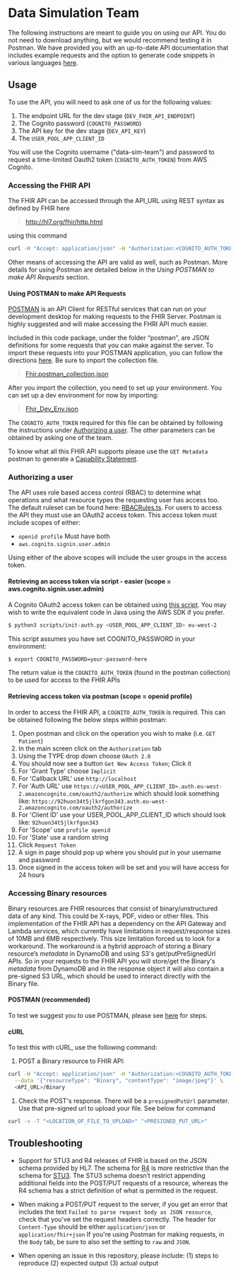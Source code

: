 # Data Simulation Team

The following instructions are meant to guide you on using our API. You do not need to download anything, but we would recommend testing it in Postman. We have provided you with an up-to-date API documentation that includes example requests and the option to generate code snippets in various languages [here](https://documenter.getpostman.com/view/12190139/TVsoFVgc).

## Usage

To use the API, you will need to ask one of us for the following values:

1. The endpoint URL for the dev stage (`DEV_FHIR_API_ENDPOINT`)
2. The Cognito password (`COGNITO_PASSWORD`)
3. The API key for the dev stage (`DEV_API_KEY`)
4. The `USER_POOL_APP_CLIENT_ID`

You will use the Cognito username ("data-sim-team") and password to request a time-limited Oauth2 token (`COGNITO_AUTH_TOKEN`) from AWS Cognito.

### Accessing the FHIR API

The FHIR API can be accessed through the API_URL using REST syntax as defined by FHIR here

> http://hl7.org/fhir/http.html

using this command

```sh
curl -H "Accept: application/json" -H "Authorization:<COGNITO_AUTH_TOKEN>" -H "x-api-key:<API_KEY>" <API_URL>
```

Other means of accessing the API are valid as well, such as Postman. More details for using Postman are detailed below in the _Using POSTMAN to make API Requests_ section.

#### Using POSTMAN to make API Requests

[POSTMAN](https://www.postman.com/) is an API Client for RESTful services that can run on your development desktop for making requests to the FHIR Server. Postman is highly suggested and will make accessing the FHRI API much easier.

Included in this code package, under the folder “postman”, are JSON definitions for some requests that you can make against the server. To import these requests into your POSTMAN application, you can follow the directions [here](https://kb.datamotion.com/?ht_kb=postman-instructions-for-exporting-and-importing). Be sure to import the collection file.

> [Fhir.postman_collection.json](./postman/collection.json)

After you import the collection, you need to set up your environment. You can set up a dev environment for now by importing:

> [Fhir_Dev_Env.json](./postman/dev_environment.json)

The `COGNITO_AUTH_TOKEN` required for this file can be obtained by following the instructions under [Authorizing a user](#authorizing-a-user). The other parameters can be obtained by asking one of the team.

To know what all this FHIR API supports please use the `GET Metadata` postman to generate a [Capability Statement](https://www.hl7.org/fhir/capabilitystatement.html).

### Authorizing a user

The API uses role based access control (RBAC) to determine what operations and what resource types the requesting user has access too. The default ruleset can be found here: [RBACRules.ts](RBACRules.ts). For users to access the API they must use an OAuth2 access token. This access token must include scopes of either:

- `openid profile` Must have both
- `aws.cognito.signin.user.admin`

Using either of the above scopes will include the user groups in the access token.

#### Retrieving an access token via script - easier (scope = aws.cognito.signin.user.admin)

A Cognito OAuth2 access token can be obtained using [this script](./scripts/cognito-auth.py). You may wish to write the equivalent code in Java using the AWS SDK if you prefer.

```sh
$ python3 scripts/init-auth.py <USER_POOL_APP_CLIENT_ID> eu-west-2
```


This script assumes you have set COGNITO_PASSWORD in your environment:
```sh
$ export COGNITO_PASSWORD=your-password-here
```

The return value is the `COGNITO_AUTH_TOKEN` (found in the postman collection) to be used for access to the FHIR APIs

#### Retrieving access token via postman (scope = openid profile)

In order to access the FHIR API, a `COGNITO_AUTH_TOKEN` is required. This can be obtained following the below steps within postman:

1. Open postman and click on the operation you wish to make (i.e. `GET Patient`)
2. In the main screen click on the `Authorization` tab
3. Using the TYPE drop down choose `OAuth 2.0`
4. You should now see a button `Get New Access Token`; Click it
5. For 'Grant Type' choose `Implicit`
6. For 'Callback URL' use `http://localhost`
7. For 'Auth URL' use `https://<USER_POOL_APP_CLIENT_ID>.auth.eu-west-2.amazoncognito.com/oauth2/authorize` which should look something like: `https://92huon34t5jlkrfgon343.auth.eu-west-2.amazoncognito.com/oauth2/authorize`
8. For 'Client ID' use your USER_POOL_APP_CLIENT_ID which should look like: `92huon34t5jlkrfgon343`
9. For 'Scope' use `profile openid`
10. For 'State' use a random string
11. Click `Request Token`
12. A sign in page should pop up where you should put in your username and password
13. Once signed in the access token will be set and you will have access for 24 hours

### Accessing Binary resources

Binary resources are FHIR resources that consist of binary/unstructured data of any kind. This could be X-rays, PDF, video or other files. This implementation of the FHIR API has a dependency on the API Gateway and Lambda services, which currently have limitations in request/response sizes of 10MB and 6MB respectively. This size limitation forced us to look for a workaround. The workaround is a hybrid approach of storing a Binary resource’s _metadata_ in DynamoDB and using S3's get/putPreSignedUrl APIs. So in your requests to the FHIR API you will store/get the Binary's _metadata_ from DynamoDB and in the response object it will also contain a pre-signed S3 URL, which should be used to interact directly with the Binary file.

#### POSTMAN (recommended)

To test we suggest you to use POSTMAN, please see [here](#using-postman-to-make-api-requests) for steps.

#### cURL

To test this with cURL, use the following command:

1. POST a Binary resource to FHIR API:

```sh
curl -H "Accept: application/json" -H "Authorization:<COGNITO_AUTH_TOKEN>" -H "x-api-key:<API_KEY>" --request POST \
  --data '{"resourceType": "Binary", "contentType": "image/jpeg"}' \
  <API_URL>/Binary
```

1. Check the POST's response. There will be a `presignedPutUrl` parameter. Use that pre-signed url to upload your file. See below for command

```sh
curl -v -T "<LOCATION_OF_FILE_TO_UPLOAD>" "<PRESIGNED_PUT_URL>"
```

## Troubleshooting

- Support for STU3 and R4 releases of FHIR is based on the JSON schema provided by HL7. The schema for [R4](https://www.hl7.org/fhir/validation.html) is more restrictive than the schema for [STU3](http://hl7.org/fhir/STU3/validation.html). The STU3 schema doesn’t restrict appending additional fields into the POST/PUT requests of a resource, whereas the R4 schema has a strict definition of what is permitted in the request.

- When making a POST/PUT request to the server, if you get an error that includes the text `Failed to parse request body as JSON resource`, check that you've set the request headers correctly. The header for `Content-Type` should be either `application/json` or `application/fhir+json` If you're using Postman for making requests, in the `Body` tab, be sure to also set the setting to `raw` and `JSON`.

- When opening an issue in this repository, please include: (1) steps to reproduce (2) expected output (3) actual output